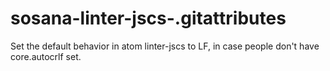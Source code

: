 # sosana-linter-jscs-.gitattributes
Set the default behavior in atom linter-jscs to LF, in case people don't have core.autocrlf set.
